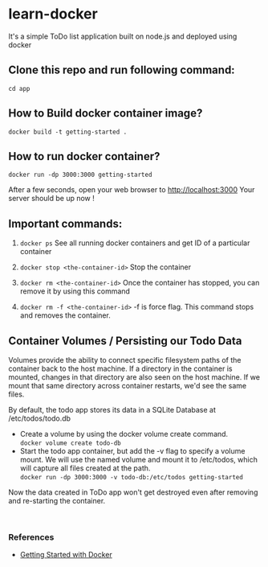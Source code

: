 # learn-docker

It's a simple ToDo list application built on node.js and deployed using docker

## Clone this repo and run following command:
```cd app```

## How to Build docker container image?
```docker build -t getting-started .```

## How to run docker container?
```docker run -dp 3000:3000 getting-started```


After a few seconds, open your web browser to [http://localhost:3000](http://localhost:3000)
Your server should be up now !

## Important commands:
1. ```docker ps```
   See all running docker containers and get ID of a particular container

2. ```docker stop <the-container-id>```
   Stop the container

3. ```docker rm <the-container-id>```
   Once the container has stopped, you can remove it by using this command

4. ```docker rm -f <the-container-id>```
   -f is force flag. This command stops and removes the container.


## Container Volumes / Persisting our Todo Data
Volumes provide the ability to connect specific filesystem paths of the container back to the host machine. If a directory in the container is mounted, changes in that directory are also seen on the host machine. If we mount that same directory across container restarts, we'd see the same files.

By default, the todo app stores its data in a SQLite Database at /etc/todos/todo.db
* Create a volume by using the docker volume create command.<br />
```docker volume create todo-db```<br />
* Start the todo app container, but add the -v flag to specify a volume mount. We will use the named volume and mount it to /etc/todos, which will capture all files created at the path.<br />
```docker run -dp 3000:3000 -v todo-db:/etc/todos getting-started```<br />

Now the data created in ToDo app won't get destroyed even after removing and re-starting the container.

<br />

### References
* [Getting Started with Docker](https://docs.docker.com/get-started/overview/)
